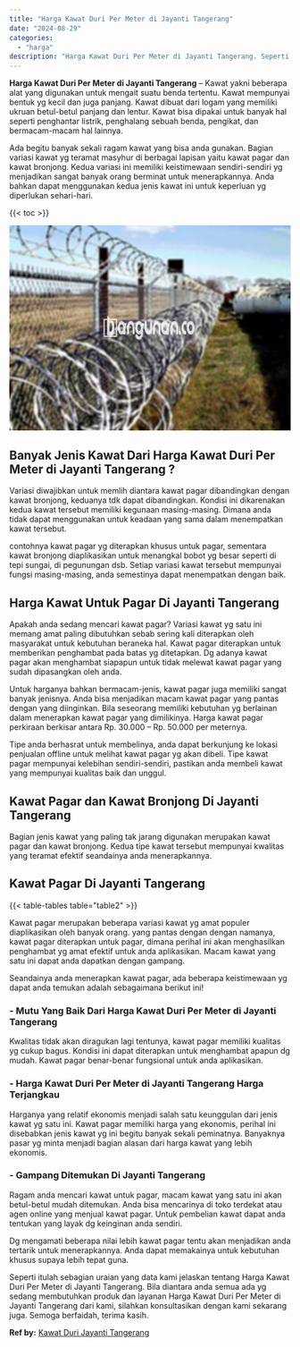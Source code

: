 ```yaml
---
title: "Harga Kawat Duri Per Meter di Jayanti Tangerang"
date: "2024-08-29"
categories: 
  - "harga"
description: "Harga Kawat Duri Per Meter di Jayanti Tangerang. Seperti itulah sebagian uraian yang data kami jelaskan tentang Harga Kawat Duri Per Meter di Jayanti Tangera..."
---
```


**Harga Kawat Duri Per Meter di Jayanti Tangerang** – Kawat yakni beberapa alat yang digunakan untuk mengait suatu benda tertentu. Kawat mempunyai bentuk yg kecil dan juga panjang. Kawat dibuat dari logam yang memiliki ukruan betul-betul panjang dan lentur. Kawat bisa dipakai untuk banyak hal seperti penghantar listrik, penghalang sebuah benda, pengikat, dan bermacam-macam hal lainnya.

Ada begitu banyak sekali ragam kawat yang bisa anda gunakan. Bagian variasi kawat yg teramat masyhur di berbagai lapisan yaitu kawat pagar dan kawat bronjong. Kedua variasi ini memiliki keistimewaan sendiri-sendiri yg menjadikan sangat banyak orang berminat untuk menerapkannya. Anda bahkan dapat menggunakan kedua jenis kawat ini untuk keperluan yg diperlukan sehari-hari.

{{< toc >}}

![Harga Kawat Duri Per Meter di Jayanti Tangerang](/images/jual-kawat-murah43.png)

## Banyak Jenis Kawat Dari Harga Kawat Duri Per Meter di Jayanti Tangerang ?

Variasi diwajibkan untuk memlih diantara kawat pagar dibandingkan dengan kawat bronjong, keduanya tdk dapat dibandingkan. Kondisi ini dikarenakan kedua kawat tersebut memiliki kegunaan masing-masing. Dimana anda tidak dapat menggunakan untuk keadaan yang sama dalam menempatkan kawat tersebut.

contohnya kawat pagar yg diterapkan khusus untuk pagar, sementara kawat bronjong diaplikasikan untuk menangkal bobot yg besar seperti di tepi sungai, di pegunungan dsb. Setiap variasi kawat tersebut mempunyai fungsi masing-masing, anda semestinya dapat menempatkan dengan baik.

## Harga Kawat Untuk Pagar Di Jayanti Tangerang

Apakah anda sedang mencari kawat pagar? Variasi kawat yg satu ini memang amat paling dibutuhkan sebab sering kali diterapkan oleh masyarakat untuk kebutuhan beraneka hal. Kawat pagar diterapkan untuk memberikan penghambat pada batas yg ditetapkan. Dg adanya kawat pagar akan menghambat siapapun untuk tidak melewat kawat pagar yang sudah dipasangkan oleh anda.

Untuk harganya bahkan bermacam-jenis, kawat pagar juga memiliki sangat banyak jenisnya. Anda bisa menjadikan macam kawat pagar yang pantas dengan yang diinginkan. Bila seseorang memiliki kebutuhan yg berlainan dalam menerapkan kawat pagar yang dimilikinya. Harga kawat pagar perkiraan berkisar antara Rp. 30.000 – Rp. 50.000 per meternya.

Tipe anda berhasrat untuk membelinya, anda dapat berkunjung ke lokasi penjualan offline untuk melihat kawat pagar yg akan dibeli. Tipe kawat pagar mempunyai kelebihan sendiri-sendiri, pastikan anda membeli kawat yang mempunyai kualitas baik dan unggul.

## Kawat Pagar dan Kawat Bronjong Di Jayanti Tangerang

Bagian jenis kawat yang paling tak jarang digunakan merupakan kawat pagar dan kawat bronjong. Kedua tipe kawat tersebut mempunyai kwalitas yang teramat efektif seandainya anda menerapkannya.

## Kawat Pagar Di Jayanti Tangerang

{{< table-tables table="table2" >}}

Kawat pagar merupakan beberapa variasi kawat yg amat populer diaplikasikan oleh banyak orang. yang pantas dengan dengan namanya, kawat pagar diterapkan untuk pagar, dimana perihal ini akan menghasilkan penghambat yg amat efektif untuk anda aplikasikan. Macam kawat yang satu ini dapat anda dapatkan dengan gampang.

Seandainya anda menerapkan kawat pagar, ada beberapa keistimewaan yg dapat anda temukan adalah sebagaimana berikut ini!

### \- Mutu Yang Baik Dari Harga Kawat Duri Per Meter di Jayanti Tangerang

Kwalitas tidak akan diragukan lagi tentunya, kawat pagar memiliki kualitas yg cukup bagus. Kondisi ini dapat diterapkan untuk menghambat apapun dg mudah. Kawat pagar benar-benar fungsional untuk anda aplikasikan.

### \- Harga Kawat Duri Per Meter di Jayanti Tangerang Harga Terjangkau

Harganya yang relatif ekonomis menjadi salah satu keunggulan dari jenis kawat yg satu ini. Kawat pagar memiliki harga yang ekonomis, perihal ini disebabkan jenis kawat yg ini begitu banyak sekali peminatnya. Banyaknya pasar yg minta menjadi bagian alasan dari harga kawat yang lebih ekonomis.

### \- Gampang Ditemukan Di Jayanti Tangerang

Ragam anda mencari kawat untuk pagar, macam kawat yang satu ini akan betul-betul mudah ditemukan. Anda bisa mencarinya di toko terdekat atau agen online yang menjual kawat pagar. Untuk pembelian kawat dapat anda tentukan yang layak dg keinginan anda sendiri.

Dg mengamati beberapa nilai lebih kawat pagar tentu akan menjadikan anda tertarik untuk menerapkannya. Anda dapat memakainya untuk kebutuhan khusus supaya lebih tepat guna.

Seperti itulah sebagian uraian yang data kami jelaskan tentang Harga Kawat Duri Per Meter di Jayanti Tangerang. Bila diantara anda semua ada yg sedang membutuhkan produk dan layanan Harga Kawat Duri Per Meter di Jayanti Tangerang dari kami, silahkan konsultasikan dengan kami sekarang juga. Semoga berfaidah, terima kasih.

**Ref by:** [Kawat Duri Jayanti Tangerang](https://id.wikipedia.org/wiki/Kawat)
